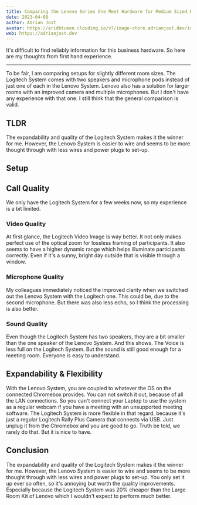 ```yaml
---
title: Comparing the Lenovo Series One Meet Hardware for Medium Sized Rooms with the Logitech Tap Large Room Kit
date: 2023-04-08
author: Adrian Jost
avatar: https://aridbtumen.cloudimg.io/v7/image-store.adrianjost.dev/img/25961059712739697731316336689416.png
web: https://adrianjost.dev
---
```


It's difficult to find reliably information for this business hardware. So here are my thoughts from first hand experience.

---

To be fair, I am comparing setups for slightly different room sizes. The Logitech System comes with two speakers and microphone pods instead of just one of each in the Lenovo System. Lenovo also has a solution for larger rooms with an improved camera and multiple microphones. But I don't have any experience with that one. I still think that the general comparison is valid.

## TLDR

The expandability and quality of the Logitech System makes it the winner for me. However, the Lenovo System is easier to wire and seems to be more thought through with less wires and power plugs to set-up.

## Setup

## Call Quality

We only have the Logitech System for a few weeks now, so my experience is a bit limited.

### Video Quality

At first glance, the Logitech Video Image is way better. It not only makes perfect use of the optical zoom for lossless framing of participants. It also seems to have a higher dynamic range which helps illuminate participants correctly. Even if it's a sunny, bright day outside that is visible through a window.

### Microphone Quality

My colleagues immediately noticed the improved clarity when we switched out the Lenovo System with the Logitech one. This could be, due to the second microphone. But there was also less echo, so I think the processing is also better.

### Sound Quality

Even though the Logitech System has two speakers, they are a bit smaller than the one speaker of the Lenovo System. And this shows. The Voice is less full on the Logitech System. But the sound is still good enough for a meeting room. Everyone is easy to understand.

## Expandability & Flexibility

With the Lenovo System, you are coupled to whatever the OS on the connected Chromebox provides. You can not switch it out, because of all the LAN connections. So you can't connect your Laptop to use the system as a regular webcam if you have a meeting with an unsupported meeting software.
The Logitech System is more flexible in that regard, because it's just a regular Logitech Rally Plus Camera that connects via USB. Just unplug it from the Chromebox and you are good to go. Truth be told, we rarely do that. But it is nice to have.

## Conclusion

The expandability and quality of the Logitech System makes it the winner for me. However, the Lenovo System is easier to wire and seems to be more thought through with less wires and power plugs to set-up. You only set it up ever so often, so it's annoying but worth the quality improvements. Especially because the Logitech System was 20% cheaper than the Large Room Kit of Lenovo which I wouldn't expect to perform much better.
